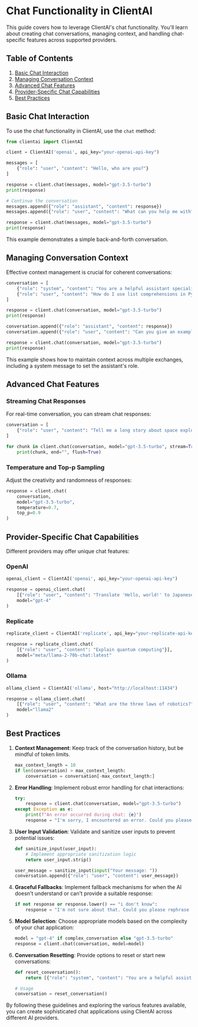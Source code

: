 # Chat Functionality in ClientAI

This guide covers how to leverage ClientAI's chat functionality. You'll learn about creating chat conversations, managing context, and handling chat-specific features across supported providers.

## Table of Contents

1. [Basic Chat Interaction](#basic-chat-interaction)
2. [Managing Conversation Context](#managing-conversation-context)
3. [Advanced Chat Features](#advanced-chat-features)
4. [Provider-Specific Chat Capabilities](#provider-specific-chat-capabilities)
5. [Best Practices](#best-practices)

## Basic Chat Interaction

To use the chat functionality in ClientAI, use the `chat` method:

```python
from clientai import ClientAI

client = ClientAI('openai', api_key="your-openai-api-key")

messages = [
    {"role": "user", "content": "Hello, who are you?"}
]

response = client.chat(messages, model="gpt-3.5-turbo")
print(response)

# Continue the conversation
messages.append({"role": "assistant", "content": response})
messages.append({"role": "user", "content": "What can you help me with?"})

response = client.chat(messages, model="gpt-3.5-turbo")
print(response)
```

This example demonstrates a simple back-and-forth conversation.

## Managing Conversation Context

Effective context management is crucial for coherent conversations:

```python
conversation = [
    {"role": "system", "content": "You are a helpful assistant specializing in Python programming."},
    {"role": "user", "content": "How do I use list comprehensions in Python?"}
]

response = client.chat(conversation, model="gpt-3.5-turbo")
print(response)

conversation.append({"role": "assistant", "content": response})
conversation.append({"role": "user", "content": "Can you give an example?"})

response = client.chat(conversation, model="gpt-3.5-turbo")
print(response)
```

This example shows how to maintain context across multiple exchanges, including a system message to set the assistant's role.

## Advanced Chat Features

### Streaming Chat Responses

For real-time conversation, you can stream chat responses:

```python
conversation = [
    {"role": "user", "content": "Tell me a long story about space exploration"}
]

for chunk in client.chat(conversation, model="gpt-3.5-turbo", stream=True):
    print(chunk, end="", flush=True)
```

### Temperature and Top-p Sampling

Adjust the creativity and randomness of responses:

```python
response = client.chat(
    conversation,
    model="gpt-3.5-turbo",
    temperature=0.7,
    top_p=0.9
)
```

## Provider-Specific Chat Capabilities

Different providers may offer unique chat features:

### OpenAI

```python
openai_client = ClientAI('openai', api_key="your-openai-api-key")

response = openai_client.chat(
    [{"role": "user", "content": "Translate 'Hello, world!' to Japanese"}],
    model="gpt-4"
)
```

### Replicate

```python
replicate_client = ClientAI('replicate', api_key="your-replicate-api-key")

response = replicate_client.chat(
    [{"role": "user", "content": "Explain quantum computing"}],
    model="meta/llama-2-70b-chat:latest"
)
```

### Ollama

```python
ollama_client = ClientAI('ollama', host="http://localhost:11434")

response = ollama_client.chat(
    [{"role": "user", "content": "What are the three laws of robotics?"}],
    model="llama2"
)
```

## Best Practices

1. **Context Management**: Keep track of the conversation history, but be mindful of token limits.

   ```python
   max_context_length = 10
   if len(conversation) > max_context_length:
       conversation = conversation[-max_context_length:]
   ```

2. **Error Handling**: Implement robust error handling for chat interactions:

   ```python
   try:
       response = client.chat(conversation, model="gpt-3.5-turbo")
   except Exception as e:
       print(f"An error occurred during chat: {e}")
       response = "I'm sorry, I encountered an error. Could you please try again?"
   ```

3. **User Input Validation**: Validate and sanitize user inputs to prevent potential issues:

   ```python
   def sanitize_input(user_input):
       # Implement appropriate sanitization logic
       return user_input.strip()

   user_message = sanitize_input(input("Your message: "))
   conversation.append({"role": "user", "content": user_message})
   ```

4. **Graceful Fallbacks**: Implement fallback mechanisms for when the AI doesn't understand or can't provide a suitable response:

   ```python
   if not response or response.lower() == "i don't know":
       response = "I'm not sure about that. Could you please rephrase or ask something else?"
   ```

5. **Model Selection**: Choose appropriate models based on the complexity of your chat application:

   ```python
   model = "gpt-4" if complex_conversation else "gpt-3.5-turbo"
   response = client.chat(conversation, model=model)
   ```

6. **Conversation Resetting**: Provide options to reset or start new conversations:

   ```python
   def reset_conversation():
       return [{"role": "system", "content": "You are a helpful assistant."}]

   # Usage
   conversation = reset_conversation()
   ```

By following these guidelines and exploring the various features available, you can create sophisticated chat applications using ClientAI across different AI providers.